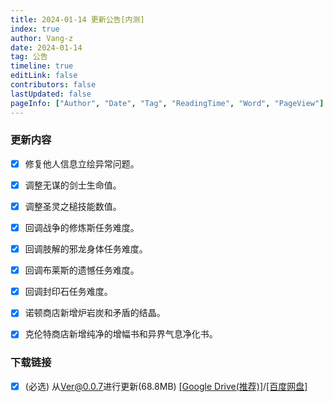 ```yaml
---
title: 2024-01-14 更新公告[内测]
index: true
author: Vang-z
date: 2024-01-14
tag: 公告
timeline: true
editLink: false
contributors: false
lastUpdated: false
pageInfo: ["Author", "Date", "Tag", "ReadingTime", "Word", "PageView"]
---
```


### 更新内容
- [x] 修复<a>他人信息</a>立绘异常问题。
- [x] 调整<a>无谋的剑士</a>生命值。
- [x] 调整<a>圣灵之槌</a>技能数值。
- [x] 回调<a>战争的修炼斯</a>任务难度。
- [x] 回调<a>肢解的邪龙身体</a>任务难度。
- [x] 回调<a>布莱斯的遗憾</a>任务难度。
- [x] 回调<a>封印石</a>任务难度。
- [x] 诺顿商店新增<a>炉岩炭</a>和<a>矛盾的结晶</a>。
- [x] 克伦特商店新增<a>纯净的增幅书</a>和<a>异界气息净化书</a>。


### 下载链接
- [x] <a>(必选)</a> 从<a>Ver@0.0.7</a>进行更新(68.8MB) [[Google Drive(推荐)]](https://drive.google.com/file/d/1m-OvUBgn19gIxKQqmeisuy_GS8z5S4Dl/view)/[[百度网盘]](https://pan.baidu.com/s/1-899TOs6c2V-8z6qRLEdXA?pwd=x0xg)
